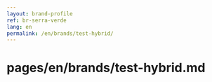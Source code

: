 ```yaml
---
layout: brand-profile
ref: br-serra-verde
lang: en
permalink: /en/brands/test-hybrid/
---
```

# pages/en/brands/test-hybrid.md
